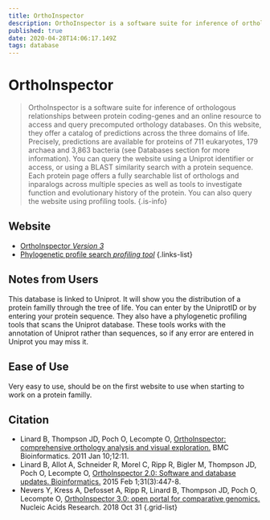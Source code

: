 ```yaml
---
title: OrthoInspector
description: OrthoInspector is a software suite for inference of orthologous relationships between protein coding-genes and an online resource to access and query precomputed orthology databases.
published: true
date: 2020-04-28T14:06:17.149Z
tags: database
---
```


# OrthoInspector

> OrthoInspector is a software suite for inference of orthologous relationships between protein coding-genes and an online resource to access and query precomputed orthology databases.
&NewLine;
On this website, they offer a catalog of predictions across the three domains of life. Precisely, predictions are available for proteins of 711 eukaryotes, 179 archaea and 3,863 bacteria (see Databases section for more information).
You can query the website using a Uniprot identifier or access, or using a BLAST similarity search with a protein sequence.
&NewLine;
Each protein page offers a fully searchable list of orthologs and inparalogs across multiple species as well as tools to investigate function and evolutionary history of the protein. You can also query the website using profiling tools. 
&NewLine;
{.is-info}

## Website

- [OrthoInspector *Version 3*](https://lbgi.fr/orthoinspectorv3/)
- [Phylogenetic profile search *profiling tool*](https://lbgi.fr/orthoinspectorv3/profile_search)
{.links-list}

## Notes from Users
This database is linked to Uniprot. It will show you the distribution of a protein familly through the tree of life. You can enter by the UniprotID or by entering your protein sequence.
They also have a phylogenetic profiling tools that scans the Uniprot database.
These tools works with the annotation of Uniprot rather than sequences, so if any error are entered in Uniprot you may miss it. 

## Ease of Use
Very easy to use, should be on the first website to use when starting to work on a protein familly.
## Citation
- Linard B, Thompson JD, Poch O, Lecompte O, [OrthoInspector: comprehensive orthology analysis and visual exploration.](https://bmcbioinformatics.biomedcentral.com/articles/10.1186/1471-2105-12-11) BMC Bioinformatics. 2011 Jan 10;12:11.
- Linard B, Allot A, Schneider R, Morel C, Ripp R, Bigler M, Thompson JD, Poch O, Lecompte O, [OrthoInspector 2.0: Software and database updates. Bioinformatics.](https://academic.oup.com/bioinformatics/article/31/3/447/2365646) 2015 Feb 1;31(3):447-8.
- Nevers Y, Kress A, Defosset A, Ripp R, Linard B, Thompson JD, Poch O, Lecompte O, [OrthoInspector 3.0: open portal for comparative genomics.](https://academic.oup.com/nar/article/47/D1/D411/5150236) Nucleic Acids Research. 2018 Oct 31
{.grid-list}